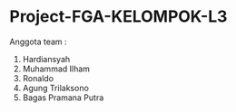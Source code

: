 # Project-FGA-KELOMPOK-L3

Anggota team :
1. Hardiansyah
2. Muhammad Ilham
3. Ronaldo
4. Agung Trilaksono
5. Bagas Pramana Putra
